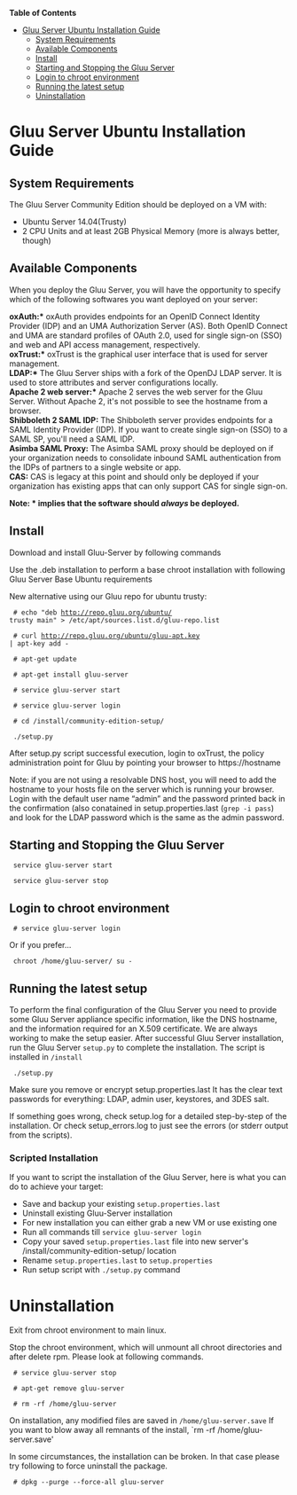 **Table of Contents**  

- [Gluu Server Ubuntu Installation Guide](#gluu-server-ubuntu-installation-guide)	
	- [System Requirements](#system-requirements)
	- [Available Components](#available-components)
	- [Install](#install)	
	- [Starting and Stopping the Gluu Server](#starting-and-stopping-the-gluu-server)	
	- [Login to chroot environment](#login-to-chroot-environment)	
	- [Running the latest setup](#running-the-latest-setup)		
	- [Uninstallation](#uninstallation)	
	

# Gluu Server Ubuntu Installation Guide

## System Requirements

The Gluu Server Community Edition should be deployed on a VM with:

* Ubuntu Server 14.04(Trusty)	
* 2 CPU Units and at least 2GB Physical Memory (more is always better, though)	

## Available Components
When you deploy the Gluu Server, you will have the opportunity to specify which of the following softwares you want deployed on your server: 

__oxAuth:*__ oxAuth provides endpoints for an OpenID Connect Identity Provider (IDP) and an UMA Authorization Server (AS). Both OpenID Connect and UMA are standard profiles of OAuth 2.0, used for single sign-on (SSO) and web and API access management, respectively.    
__oxTrust:*__ oxTrust is the graphical user interface that is used for server management.   
__LDAP:*__ The Gluu Server ships with a fork of the OpenDJ LDAP server. It is used to store attributes and server configurations locally.   
__Apache 2 web server:*__ Apache 2 serves the web server for the Gluu Server. Without Apache 2, it's not possible to see the hostname from a browser.   
**Shibboleth 2 SAML IDP:** The Shibboleth server provides endpoints for a SAML Identity Provider (IDP). If you want to create single sign-on (SSO) to a SAML SP, you'll need a SAML IDP.   
**Asimba SAML Proxy:** The Asimba SAML proxy should be deployed on if your organization needs to consolidate inbound SAML authentication from the IDPs of partners to a single website or app.   
**CAS:** CAS is legacy at this point and should only be deployed if your organization has existing apps that can only support CAS for single sign-on.   

__Note: * implies that the software should *always* be deployed.__


## Install 

Download and install Gluu-Server by following commands

Use the .deb installation to perform a base chroot installation with following Gluu Server Base Ubuntu requirements

New alternative using our Gluu repo for ubuntu trusty:

<code> # echo "deb http://repo.gluu.org/ubuntu/ trusty main" > /etc/apt/sources.list.d/gluu-repo.list </code>

<code> # curl http://repo.gluu.org/ubuntu/gluu-apt.key | apt-key add - </code>

<code> # apt-get update </code>

<code> # apt-get install gluu-server </code>

<code> # service gluu-server start </code>

<code> # service gluu-server login </code> 

<code> # cd /install/community-edition-setup/ </code>

<code> ./setup.py </code>

After setup.py script successful execution, login to oxTrust, the policy
administration point for Gluu by pointing your browser to 
https://hostname

Note: if you are not using a resolvable DNS host, you will need to add 
the hostname to your hosts file on the server which is running your browser.
Login with the default user name “admin” and the password printed back in 
the confirmation (also conatained in setup.properties.last (`grep -i pass`)
and look for the LDAP password which is the same as the admin password.

## Starting and Stopping the Gluu Server

<code> service gluu-server start </code>
 
<code> service gluu-server stop </code>

## Login to chroot environment

<code> # service gluu-server login </code>

Or if you prefer... 

<code> chroot /home/gluu-server/ su - </code>

## Running the latest setup

To perform the final configuration of the Gluu Server you need to provide 
some Gluu Server appliance specific information, like the DNS hostname, and 
the information required for an X.509 certificate. 
We are always working to make the setup easier. After successful Gluu 
Server installation, run the Gluu Server `setup.py` to complete the 
installation. The script is installed in `/install`

<code> ./setup.py </code>

Make sure you remove or encrypt setup.properties.last It has the clear text passwords for everything: LDAP, admin user, keystores, and 3DES salt.

If something goes wrong, check setup.log for a detailed step-by-step of the installation. Or check setup_errors.log to just see the errors (or stderr output from the scripts).

### Scripted Installation

If you want to script the installation of the Gluu Server, here is what you can do to achieve your target: 

* Save and backup your existing `setup.properties.last`
* Uninstall existing Gluu-Server installation
* For new installation you can either grab a new VM or use existing one
* Run all commands till `service gluu-server login`
* Copy your saved `setup.properties.last` file into new server's  /install/community-edition-setup/ location
* Rename `setup.properties.last` to `setup.properties`
* Run setup script with `./setup.py` command


# Uninstallation

Exit from chroot environment to main linux.

Stop the chroot environment, which will unmount all chroot directories and after delete rpm. Please look at following commands.

<code> # service gluu-server stop </code>

<code> # apt-get remove gluu-server </code>

<code> # rm -rf /home/gluu-server </code>

On installation, any modified files are saved in `/home/gluu-server.save`
If you want to blow away all remnants of the install, `rm -rf /home/gluu-server.save'

In some circumstances, the installation can be broken. In that case please 
try following to force uninstall the package.

<code> # dpkg --purge --force-all gluu-server </code>
